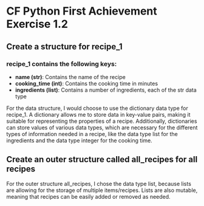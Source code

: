 # CF Python First Achievement Exercise 1.2

## Create a structure for recipe_1 
### recipe_1 contains the following keys:
* **name (str)**: Contains the name of the recipe
* **cooking_time (int)**: Contains the cooking time in minutes
* **ingredients (list)**: Contains a number of ingredients, each of the str data type

For the data structure, I would choose to use the dictionary data type for recipe_1. A dictionary allows me to store data in key-value pairs, making it suitable for representing the properties of a recipe. Additionally, dictionaries can store values of various data types, which are necessary for the different types of information needed in a recipe, like the data type list for the ingredients and the data type integer for the cooking time. 

## Create an outer structure called all_recipes for all recipes
For the outer structure all_recipes, I chose the data type list, because lists are allowing for the storage of multiple items/recipes. Lists are also mutable, meaning that recipes can be easily added or removed as needed. 